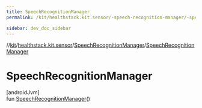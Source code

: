 ```yaml
---
title: SpeechRecognitionManager
permalink: /kit/healthstack.kit.sensor/-speech-recognition-manager/-speech-recognition-manager.html

sidebar: dev_doc_sidebar
---
```

//[kit](../../../index.html)/[healthstack.kit.sensor](../index.html)/[SpeechRecognitionManager](index.html)/[SpeechRecognitionManager](-speech-recognition-manager.html)



# SpeechRecognitionManager



[androidJvm]\
fun [SpeechRecognitionManager](-speech-recognition-manager.html)()




